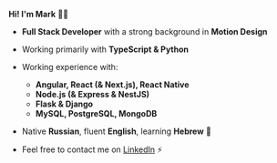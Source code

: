 __Hi! I'm Mark__ :man_technologist:

* __Full Stack Developer__ with a strong background in __Motion Design__
  
* Working primarily with __TypeScript & Python__
* Working experience with:
  - __Angular, React (& Next.js), React Native__
  - __Node.js (& Express & NestJS)__
  - __Flask & Django__
  - __MySQL, PostgreSQL, MongoDB__
    
* Native __Russian__, fluent __English__, learning __Hebrew__ 🌴
* Feel free to contact me on <a href="https://www.linkedin.com/in/mark-andrew-jft/">LinkedIn</a> ⚡
